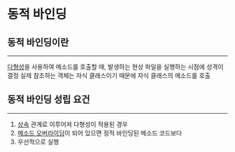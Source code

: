 # 동적 바인딩

## 동적 바인딩이란

---

[다형성](/Java/%EB%8B%A4%ED%98%95%EC%84%B1.md)을 사용하여 메소드를 호출할 때, 발생하는 현상
파일을 실행하는 시점에 성격이 결정
실제 참조하는 객체는 자식 클래스이기 때문에 
자식 클래스의 메소드를 호출

## 동적 바인딩 성립 요건

---

1. [상속](/Java/%EC%83%81%EC%86%8D.md) 관계로 이루어져 다형성이 적용된 경우
2. [메소드 오버라이딩](/Java/Overriding.md)이 되어 있으면 정적 바인딩된 메소드 코드보다
3. 우선적으로 실행